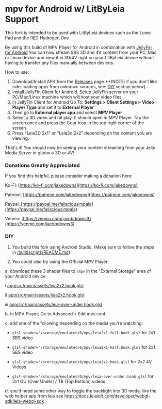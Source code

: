 # mpv for Android w/ LitByLeia Support

This fork is intended to be used with LitByLeia devices such as the Lume Pad and the RED Hydrogen One

By using this build of MPV Player for Android in combination with [JellyFin for Android](https://github.com/jellyfin/jellyfin-android) You can now stream SBS 3D and 4V content from your PC, Mac or Linux device and view it in 3D/4V right on your LitByLeia device without having to transfer any files manually between devices.

How to use:
1. Download/Install APK from the [Releases](https://github.com/jakedowns/mpv-android/releases) page **(NOTE: if you don't like side-loading apps from unknown sources, see: [DIY](#DIY) section below)
2. Install JellyFin Client for Android, Setup JellyFin server on your PC/Mac/Linux machine which will host your video files
3. In JellyFin Client for Android Go To: **Settings > Client Settings > Video Player Type** and set it to **External Player**
4. Then go to **External player app** and select **MPV Player**
5. Select a 3D video and hit play. It should open in MPV Player. Tap the screen once and press the Gear Icon in the top right corner of the screen.
6. Press "Leia3D 2x1" or "Leia3d 2x2" depending on the content you are viewing.

That's it! You should now be seeing your content streaming from your Jelly Media Server in glorious 3D or 4V!

### Donations Greatly Appreciated

If you find this helpful, please consider making a donation here:

Ko-Fi: [https://ko-fi.com/jakedowns](https://ko-fi.com/jakedowns)

Patreon: [https://patreon.com/jakedowns](https://patreon.com/jakedowns)

Paypal: [https://paypal.me/fallaciousimpala](https://paypal.me/fallaciousimpala)

Venmo: [https://venmo.com/jacobdowns3](https://venmo.com/jacobdowns3)

### DIY

1. You build this fork using Android Studio. (Make sure to follow the steps in [/buildscripts/README.md](/buildscripts/README.md))

2. You could also try using the Official MPV Player:

  a. download these 3 shader files to `/mpv` in the "External Storage" area of your Android device
    
   i [app/src/main/assets/leia2x2.hook.glsl](app/src/main/assets/leia2x2.hook.glsl) 
    
   ii [app/src/main/assets/leia2x2.hook.glsl](app/src/main/assets/leia2x2.hook.glsl) 
    
   iii [app/src/main/assets/leia-over-under.hook.glsl](app/src/main/assets/leia-over-under.hook.glsl) 
    
   

  b. In MPV Player; Go to Advanced > Edit mpv.conf

  c. add one of the following depending on the media you're watching:
   
   - `glsl-shader="/storage/emulated/0/mpv/leia2x1-full.hook.glsl` for 2x1 SBS video

   - `glsl-shader="/storage/emulated/0/mpv/leia2x1-half.hook.glsl` for 2x1 SBS video

   - `glsl-shader="/storage/emulated/0/mpv/leia2x2.hook.glsl` for 2x2 4V Videos

   - `glsl-shader="/storage/emulated/0/mpv/leia-over-under.hook.glsl` for 2x1 OU (Over Under) / TB (Top Bottom) videos

  d. you'd need some other way to toggle the backlight into 3D mode. like the web helper app from leia
     see https://docs.leialoft.com/developer/webgl-sdk/leia-webgl-sdk
